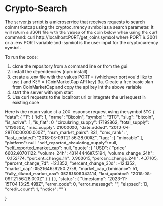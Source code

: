 # Crypto-Search
The server.js script is a microservice that receives requests to search coinmarketcap using the cryptocurrency symbol as a search parameter.  It will return a JSON file with the values of the coin below when using the curl command: curl http://localhost:PORT/get_coin/:symbol where PORT is 3001 or a .env PORT variable and :symbol is the user input for the cryptocurrency symbol.  

To run the code: 
 1. clone the repository from a command line or from the gui
 2. install the dependencies (npm install)
 3. create a .env file with the values PORT = (whichever port you'd like to use.) and KEY = (CoinMarketCap API key)
  3a.  Create a free basic plan from CoinMarketCap and copy the api key int the above variable  
 5. start the server with npm start
 6. Use curl requests to the localhost url or integrate the url request in existing code

Here is the return value of a 200 response request using the symbol BTC
{
    "data": {
        "1": {
            "id": 1,
            "name": "Bitcoin",
            "symbol": "BTC",
            "slug": "bitcoin",
            "is_active": 1,
            "is_fiat": 0,
            "circulating_supply": 17199862,
            "total_supply": 17199862,
            "max_supply": 21000000,
            "date_added": "2013-04-28T00:00:00.000Z",
            "num_market_pairs": 331,
            "cmc_rank": 1,
            "last_updated": "2018-08-09T21:56:28.000Z",
            "tags": [
                "mineable"
            ],
            "platform": null,
            "self_reported_circulating_supply": null,
            "self_reported_market_cap": null,
            "quote": {
                "USD": {
                    "price": 6602.60701122,
                    "volume_24h": 4314444687.5194,
                    "volume_change_24h": -0.152774,
                    "percent_change_1h": 0.988615,
                    "percent_change_24h": 4.37185,
                    "percent_change_7d": -12.1352,
                    "percent_change_30d": -12.1352,
                    "market_cap": 852164659250.2758,
                    "market_cap_dominance": 51,
                    "fully_diluted_market_cap": 952835089431.14,
                    "last_updated": "2018-08-09T21:56:28.000Z"
                }
            }
        }
    },
    "status": {
        "timestamp": "2023-11-15T04:13:25.498Z",
        "error_code": 0,
        "error_message": "",
        "elapsed": 10,
        "credit_count": 1,
        "notice": ""
    }

}  

